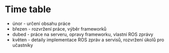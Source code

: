 # Time table
 - únor - určení obsahu práce
 - březen - rozvržení práce, výběr frameworků
 - dubed - práce na serveru, opravy frameworku, vlastní ROS zprávy
 - květen - detaily implementace ROS zpráv a servisů, rozvržení úkolů pro učastníky